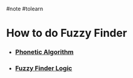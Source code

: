 #note #tolearn 

# How to do Fuzzy Finder

- ### [Phonetic Algorithm](https://en.wikipedia.org/wiki/Phonetic_algorithm)

- ### [Fuzzy Finder Logic](https://nanonets.com/blog/fuzzy-matching-fuzzy-logic/)
